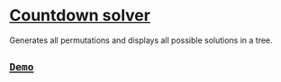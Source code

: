 # [Countdown solver](https://countdown-solver.vercel.app)

Generates all permutations and displays all possible solutions in a tree.

## [`Demo`](https://countdown-solver.vercel.app)
